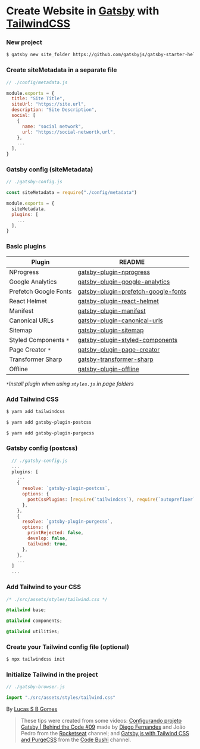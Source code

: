 # Create Website in [Gatsby](https://www.gatsbyjs.org/) with [TailwindCSS](https://tailwindcss.com/)

### New project
```sh
$ gatsby new site_folder https://github.com/gatsbyjs/gatsby-starter-hello-world
```
### Create siteMetadata in a separate file
```js
// ./config/metadata.js

module.exports = {
  title: "Site Title",
  siteUrl: "https://site.url",
  description: "Site Description",
  social: [
    {
      name: "social network",
      url: "https://social-networtk,url",
    },
    ...
  ],
}
```
### Gatsby config (siteMetadata)
```js
// ./gatsby-config.js

const siteMetadata = require("./config/metadata")

module.exports = {
  siteMetadata,
  plugins: [
    ...
  ],
}
```
### Basic plugins
| Plugin | README |
| ------ | ------ |
| NProgress | [gatsby-plugin-nprogress](https://www.gatsbyjs.org/packages/gatsby-plugin-nprogress/?=nprogress#gatsby-plugin-nprogress) |
| Google Analytics | [gatsby-plugin-google-analytics](https://www.gatsbyjs.org/packages/gatsby-plugin-google-analytics/?=gatsby-plugin-google-analytics) |
| Prefetch Google Fonts | [gatsby-plugin-prefetch-google-fonts](https://www.gatsbyjs.org/packages/gatsby-plugin-prefetch-google-fonts/?=gatsby-plugin-prefetch-google-fonts) |
| React Helmet | [gatsby-plugin-react-helmet](https://www.gatsbyjs.org/packages/gatsby-plugin-react-helmet/?=gatsby-plugin-react-helmet) |
| Manifest | [gatsby-plugin-manifest](https://www.gatsbyjs.org/packages/gatsby-plugin-manifest/?=gatsby-plugin-manifest) |
| Canonical URLs | [gatsby-plugin-canonical-urls](https://www.gatsbyjs.org/packages/gatsby-plugin-canonical-urls/?=gatsby-plugin-canonical-urls) |
| Sitemap | [gatsby-plugin-sitemap](https://www.gatsbyjs.org/packages/gatsby-plugin-sitemap/?=gatsby-plugin-sitemap) |
| Styled Components `*` | [gatsby-plugin-styled-components](https://www.gatsbyjs.org/packages/gatsby-plugin-styled-components/?=gatsby-plugin-styled-components) |
| Page Creator `*` | [gatsby-plugin-page-creator](https://www.gatsbyjs.org/packages/gatsby-plugin-page-creator/?=gatsby-plugin-page-creator) |
| Transformer Sharp | [gatsby-transformer-sharp](https://www.gatsbyjs.org/packages/gatsby-plugin-transformer-sharp/?=gatsby-plugin-transformer-sharp) |
| Offline | [gatsby-plugin-offline](https://www.gatsbyjs.org/packages/gatsby-plugin-offline/?=gatsby-plugin-offline) |
*`*`Install plugin when using `styles.js` in page folders*

### Add Tailwind CSS
```sh
$ yarn add tailwindcss

$ yarn add gatsby-plugin-postcss

$ yarn add gatsby-plugin-purgecss
```

### Gatsby config (postcss)
```js
  // ./gatsby-config.js
  ...
  plugins: [
    ...
    {
      resolve: `gatsby-plugin-postcss`,
      options: {
        postCssPlugins: [require(`tailwindcss`), require(`autoprefixer`)],
      },
    },
    {
      resolve: `gatsby-plugin-purgecss`,
      options: {
        printRejected: false,
        develop: false,
        tailwind: true,
      },
    },
    ...
  ]
  ...
```

### Add Tailwind to your CSS
```css
/* ./src/assets/styles/tailwind.css */

@tailwind base;

@tailwind components;

@tailwind utilities;
```
### Create your Tailwind config file (optional)
```sh
$ npx tailwindcss init
```
### Initialize Tailwind in the project
```js
// ./gatsby-browser.js

import "./src/assets/styles/tailwind.css"
```

By [Lucas S B Gomes](https://github.com/lucassbgomes)


>These tips were created from some videos: [Configurando projeto Gatsby | Behind the Code #09](https://www.youtube.com/watch?v=Z88SWjN6Yj0) made by [Diego Fernandes](https://github.com/diego3g) and João Pedro from the [Rocketseat](https://www.youtube.com/channel/UCSfwM5u0Kce6Cce8_S72olg) channel; and [Gatsby.js with Tailwind CSS and PurgeCSS](https://www.youtube.com/watch?v=d0v_ouu5mqU) from the [Code Bushi](https://www.youtube.com/channel/UCS6lPt9btmTG3GkU82ELygA) channel.
